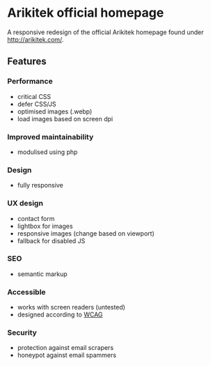 # Arikitek official homepage #

A responsive redesign of the official Arikitek homepage found under http://arikitek.com/.


## Features ##
### Performance ###
* critical CSS
* defer CSS/JS
* optimised images (.webp)
* load images based on screen dpi

### Improved maintainability ###
* modulised using php

### Design ###
* fully responsive

### UX design ###
* contact form
* lightbox for images
* responsive images (change based on viewport)
* fallback for disabled JS

### SEO ###
* semantic markup

### Accessible ###
* works with screen readers (untested)
* designed according to [WCAG](https://en.wikipedia.org/wiki/Web_Content_Accessibility_Guidelines)

### Security ###
* protection against email scrapers
* honeypot against email spammers
